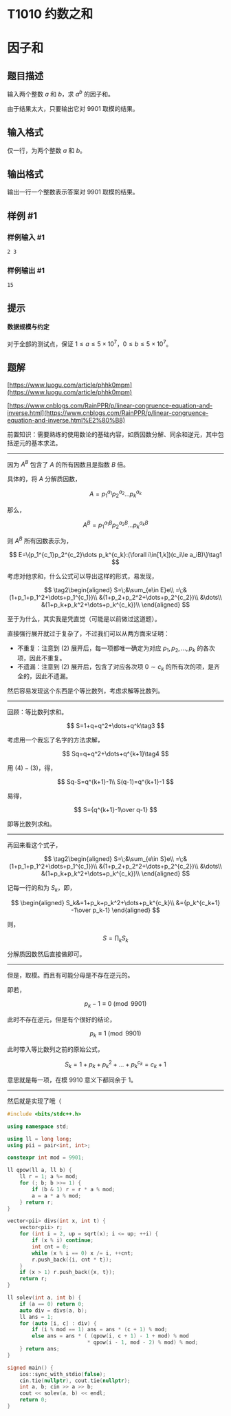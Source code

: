 # T1010 约数之和

# 因子和

## 题目描述

输入两个整数 $a$ 和 $b$，求 $a^b$ 的因子和。

由于结果太大，只要输出它对 $9901$ 取模的结果。

## 输入格式

仅一行，为两个整数 $a$ 和 $b$。

## 输出格式

输出一行一个整数表示答案对 $9901$ 取模的结果。

## 样例 #1

### 样例输入 #1

```
2 3
```

### 样例输出 #1

```
15
```

## 提示

#### 数据规模与约定

对于全部的测试点，保证 $1 \leq a \leq 5 \times 10^7$，$0 \le b \le 5 \times 10^7$。

## 题解

[https://www.luogu.com/article/phhk0mpm](https://www.luogu.com/article/phhk0mpm)

[https://www.cnblogs.com/RainPPR/p/linear-congruence-equation-and-inverse.html](https://www.cnblogs.com/RainPPR/p/linear-congruence-equation-and-inverse.html%E2%80%B8)

前置知识：需要熟练的使用数论的基础内容，如质因数分解、同余和逆元，其中包括逆元的基本求法。

---

因为 $A^B$ 包含了 $A$ 的所有因数且是指数 $B$ 倍。

具体的，将 $A$ 分解质因数，

$$
A=p_1^{a_1}p_2^{a_2}\dots p_k^{a_k}
$$

那么，

$$
A^B=p_1^{a_1B}p_2^{a_2B}\dots p_k^{a_kB}
$$

则 $A^B$ 所有因数表示为，

$$
E=\{p_1^{c_1}p_2^{c_2}\dots p_k^{c_k}:(\forall i\in[1,k])(c_i\le a_iB)\}\tag1
$$

考虑对他求和，什么公式可以导出这样的形式，易发现，

$$
\tag2\begin{aligned}
S=\;&\sum_{e\in E}e\\
=\;&(1+p_1+p_1^2+\dots+p_1^{c_1})\\
&(1+p_2+p_2^2+\dots+p_2^{c_2})\\
&\dots\\
&(1+p_k+p_k^2+\dots+p_k^{c_k})\\
\end{aligned}
$$

至于为什么，其实我是凭直觉（可能是以前做过这道题）。

直接强行展开就过于复杂了，不过我们可以从两方面来证明：

- 不重复：注意到 $(2)$ 展开后，每一项都唯一确定为对应 $p_1,p_2,\dots,p_k$ 的各次项，因此不重复。
- 不遗漏：注意到 $(2)$ 展开后，包含了对应各次项 $0\sim c_k$ 的所有次的项，是齐全的，因此不遗漏。

然后容易发现这个东西是个等比数列，考虑求解等比数列。

---

回顾：等比数列求和。

$$
S=1+q+q^2+\dots+q^k\tag3
$$

考虑用一个我忘了名字的方法求解，

$$
Sq=q+q^2+\dots+q^{k+1}\tag4
$$

用 $(4)-(3)$，得，

$$
Sq-S=q^{k+1}-1\\
S(q-1)=q^{k+1}-1
$$

易得，

$$
S={q^{k+1}-1\over q-1}
$$

即等比数列求和。

---

再回来看这个式子，

$$
\tag2\begin{aligned}
S=\;&\sum_{e\in S}e\\
=\;&(1+p_1+p_1^2+\dots+p_1^{c_1})\\
&(1+p_2+p_2^2+\dots+p_2^{c_2})\\
&\dots\\
&(1+p_k+p_k^2+\dots+p_k^{c_k})\\
\end{aligned}
$$

记每一行的和为 $S_k$，即，

$$
\begin{aligned}
S_k&=1+p_k+p_k^2+\dots+p_k^{c_k}\\
&={p_k^{c_k+1}
-1\over p_k-1}
\end{aligned}
$$

则，

$$
S=\prod_{k} S_k
$$

分解质因数然后直接做即可。

---

但是，取模。而且有可能分母是不存在逆元的。

即若，

$$
p_k-1\equiv 0\pmod{9901}
$$

此时不存在逆元，但是有个很好的结论，

$$
p_k\equiv1\pmod{9901}
$$

此时带入等比数列之前的原始公式，

$$
S_k=1+p_k+p_k^2+\dots+p_k^{c_k}=c_k+1
$$

意思就是每一项，在模 $9910$ 意义下都同余于 $1$。

---

然后就是实现了哦（

```cpp
#include <bits/stdc++.h>

using namespace std;

using ll = long long;
using pii = pair<int, int>;

constexpr int mod = 9901;

ll qpow(ll a, ll b) {
	ll r = 1; a %= mod;
	for (; b; b >>= 1) {
		if (b & 1) r = r * a % mod;
		a = a * a % mod;
	} return r;
}

vector<pii> divs(int x, int t) {
	vector<pii> r;
	for (int i = 2, up = sqrt(x); i <= up; ++i) {
		if (x % i) continue;
		int cnt = 0;
		while (x % i == 0) x /= i, ++cnt;
		r.push_back({i, cnt * t});
	}
	if (x > 1) r.push_back({x, t});
	return r;
}

ll solev(int a, int b) {
	if (a == 0) return 0;
	auto div = divs(a, b);
	ll ans = 1;
	for (auto [i, c] : div) {
		if (i % mod == 1) ans = ans * (c + 1) % mod;
		else ans = ans * ( (qpow(i, c + 1) - 1 + mod) % mod
		                  * qpow(i - 1, mod - 2) % mod) % mod;
	} return ans;
}

signed main() {
	ios::sync_with_stdio(false);
	cin.tie(nullptr), cout.tie(nullptr);
	int a, b; cin >> a >> b;
	cout << solev(a, b) << endl;
	return 0;
}
```
